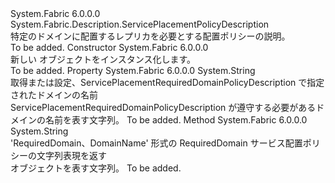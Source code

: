 <Type Name="ServicePlacementRequiredDomainPolicyDescription" FullName="System.Fabric.Description.ServicePlacementRequiredDomainPolicyDescription">
  <TypeSignature Language="C#" Value="public sealed class ServicePlacementRequiredDomainPolicyDescription : System.Fabric.Description.ServicePlacementPolicyDescription" />
  <TypeSignature Language="ILAsm" Value=".class public auto ansi sealed beforefieldinit ServicePlacementRequiredDomainPolicyDescription extends System.Fabric.Description.ServicePlacementPolicyDescription" />
  <TypeSignature Language="DocId" Value="T:System.Fabric.Description.ServicePlacementRequiredDomainPolicyDescription" />
  <TypeSignature Language="VB.NET" Value="Public NotInheritable Class ServicePlacementRequiredDomainPolicyDescription&#xA;Inherits ServicePlacementPolicyDescription" />
  <TypeSignature Language="F#" Value="type ServicePlacementRequiredDomainPolicyDescription = class&#xA;    inherit ServicePlacementPolicyDescription" />
  <AssemblyInfo>
    <AssemblyName>System.Fabric</AssemblyName>
    <AssemblyVersion>6.0.0.0</AssemblyVersion>
  </AssemblyInfo>
  <Base>
    <BaseTypeName>System.Fabric.Description.ServicePlacementPolicyDescription</BaseTypeName>
  </Base>
  <Interfaces />
  <Docs>
    <summary>
      <para>
            特定のドメインに配置するレプリカを必要とする配置ポリシーの説明。
            </para>
    </summary>
    <remarks>To be added.</remarks>
  </Docs>
  <Members>
    <Member MemberName=".ctor">
      <MemberSignature Language="C#" Value="public ServicePlacementRequiredDomainPolicyDescription ();" />
      <MemberSignature Language="ILAsm" Value=".method public hidebysig specialname rtspecialname instance void .ctor() cil managed" />
      <MemberSignature Language="DocId" Value="M:System.Fabric.Description.ServicePlacementRequiredDomainPolicyDescription.#ctor" />
      <MemberSignature Language="VB.NET" Value="Public Sub New ()" />
      <MemberType>Constructor</MemberType>
      <AssemblyInfo>
        <AssemblyName>System.Fabric</AssemblyName>
        <AssemblyVersion>6.0.0.0</AssemblyVersion>
      </AssemblyInfo>
      <Parameters />
      <Docs>
        <summary>
          <para>
            新しい <see cref="T:System.Fabric.Description.ServicePlacementRequiredDomainPolicyDescription" /> オブジェクトをインスタンス化します。
            </para>
        </summary>
        <remarks>To be added.</remarks>
      </Docs>
    </Member>
    <Member MemberName="DomainName">
      <MemberSignature Language="C#" Value="public string DomainName { get; set; }" />
      <MemberSignature Language="ILAsm" Value=".property instance string DomainName" />
      <MemberSignature Language="DocId" Value="P:System.Fabric.Description.ServicePlacementRequiredDomainPolicyDescription.DomainName" />
      <MemberSignature Language="VB.NET" Value="Public Property DomainName As String" />
      <MemberSignature Language="F#" Value="member this.DomainName : string with get, set" Usage="System.Fabric.Description.ServicePlacementRequiredDomainPolicyDescription.DomainName" />
      <MemberType>Property</MemberType>
      <AssemblyInfo>
        <AssemblyName>System.Fabric</AssemblyName>
        <AssemblyVersion>6.0.0.0</AssemblyVersion>
      </AssemblyInfo>
      <ReturnValue>
        <ReturnType>System.String</ReturnType>
      </ReturnValue>
      <Docs>
        <summary>
          <para> 
            取得または設定、ServicePlacementRequiredDomainPolicyDescription で指定されたドメインの名前
            </para>
        </summary>
        <value>
          <para> ServicePlacementRequiredDomainPolicyDescription が遵守する必要があるドメインの名前を表す文字列。</para>
        </value>
        <remarks>To be added.</remarks>
      </Docs>
    </Member>
    <Member MemberName="ToString">
      <MemberSignature Language="C#" Value="public override string ToString ();" />
      <MemberSignature Language="ILAsm" Value=".method public hidebysig virtual instance string ToString() cil managed" />
      <MemberSignature Language="DocId" Value="M:System.Fabric.Description.ServicePlacementRequiredDomainPolicyDescription.ToString" />
      <MemberSignature Language="VB.NET" Value="Public Overrides Function ToString () As String" />
      <MemberSignature Language="F#" Value="override this.ToString : unit -&gt; string" Usage="servicePlacementRequiredDomainPolicyDescription.ToString " />
      <MemberType>Method</MemberType>
      <AssemblyInfo>
        <AssemblyName>System.Fabric</AssemblyName>
        <AssemblyVersion>6.0.0.0</AssemblyVersion>
      </AssemblyInfo>
      <ReturnValue>
        <ReturnType>System.String</ReturnType>
      </ReturnValue>
      <Parameters />
      <Docs>
        <summary>
          <para> 
            'RequiredDomain、DomainName' 形式の RequiredDomain サービス配置ポリシーの文字列表現を返す 
            </para>
        </summary>
        <returns>
          <para>オブジェクトを表す文字列。</para>
        </returns>
        <remarks>To be added.</remarks>
      </Docs>
    </Member>
  </Members>
</Type>